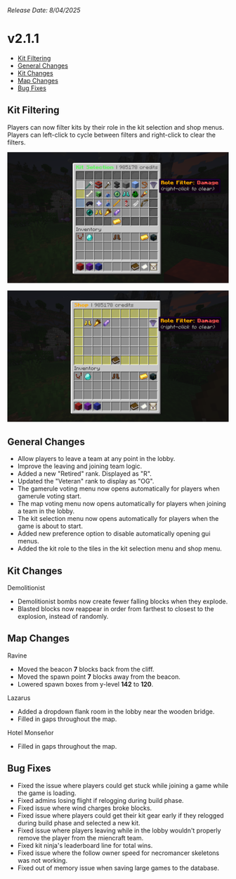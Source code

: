 _Release Date: 8/04/2025_

# v2.1.1

- [Kit Filtering](#kit-filtering)
- [General Changes](#general-changes)
- [Kit Changes](#general-changes)
- [Map Changes](#map-changes)
- [Bug Fixes](#map-changes)

## Kit Filtering

Players can now filter kits by their role in the kit selection and shop menus. Players can left-click to cycle between filters and right-click to clear the filters.

![Kit Filtering (Kit Selection Menu)](<../assets/changelogs/v2.1.1/Kit%20Filtering%20(Kit%20Selection).png> "Kit Filtering (Kit Selection Menu)")

![Kit Filtering (Shop Menu)](<../assets/changelogs/v2.1.1/Kit%20Filtering%20(Shop).png> "Kit Filtering (Shop Menu)")

## General Changes

- Allow players to leave a team at any point in the lobby.
- Improve the leaving and joining team logic.
- Added a new "Retired" rank. Displayed as "R".
- Updated the "Veteran" rank to display as "OG".
- The gamerule voting menu now opens automatically for players when gamerule voting start.
- The map voting menu now opens automatically for players when joining a team in the lobby.
- The kit selection menu now opens automatically for players when the game is about to start.
- Added new preference option to disable automatically opening gui menus.
- Added the kit role to the tiles in the kit selection menu and shop menu.

## Kit Changes

Demolitionist

- Demolitionist bombs now create fewer falling blocks when they explode.
- Blasted blocks now reappear in order from farthest to closest to the explosion, instead of randomly.

## Map Changes

Ravine

- Moved the beacon **7** blocks back from the cliff.
- Moved the spawn point **7** blocks away from the beacon.
- Lowered spawn boxes from y-level **142** to **120**.

Lazarus

- Added a dropdown flank room in the lobby near the wooden bridge.
- Filled in gaps throughout the map.

Hotel Monseñor

- Filled in gaps throughout the map.

## Bug Fixes

- Fixed the issue where players could get stuck while joining a game while the game is loading.
- Fixed admins losing flight if relogging during build phase.
- Fixed issue where wind charges broke blocks.
- Fixed issue where players could get their kit gear early if they relogged during build phase and selected a new kit.
- Fixed issue where players leaving while in the lobby wouldn't properly remove the player from the miencraft team.
- Fixed kit ninja's leaderboard line for total wins.
- Fixed issue where the follow owner speed for necromancer skeletons was not working.
- Fixed out of memory issue when saving large games to the database.
